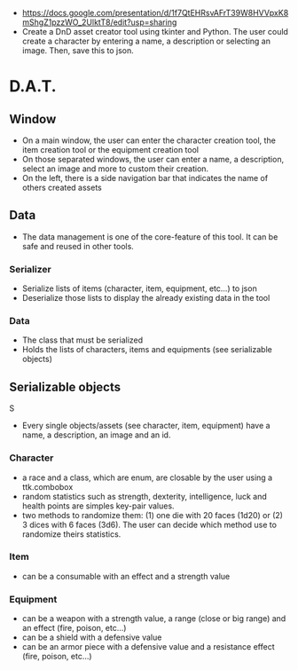 - https://docs.google.com/presentation/d/1f7QtEHRsvAFrT39W8HVVpxK8mShgZ1pzzWO_2UlktT8/edit?usp=sharing
- Create a DnD asset creator tool using tkinter and Python. The user could create a character by entering a name, a description or selecting an image. Then, save this to json.

# D.A.T.

## Window

- On a main window, the user can enter the character creation tool, the item creation tool or the equipment creation tool
- On those separated windows, the user can enter a name, a description, select an image and more to custom their creation.
- On the left, there is a side navigation bar that indicates the name of others created assets

## Data

- The data management is one of the core-feature of this tool. It can be safe and reused in other tools.

### Serializer

- Serialize lists of items (character, item, equipment, etc...) to json
- Deserialize those lists to display the already existing data in the tool

### Data

- The class that must be serialized
- Holds the lists of characters, items and equipments (see serializable objects)

## Serializable objects
S
- Every single objects/assets (see character, item, equipment) have a name, a description, an image and an id.

### Character

- a race and a class, which are enum, are closable by the user using a ttk.combobox
- random statistics such as strength, dexterity, intelligence, luck and health points are simples key-pair values.
- two methods to randomize them: (1) one die with 20 faces (1d20) or (2) 3 dices with 6 faces (3d6). The user can decide which method use to randomize theirs statistics.

### Item

- can be a consumable with an effect and a strength value

### Equipment

- can be a weapon with a strength value, a range (close or big range) and an effect (fire, poison, etc...)
- can be a shield with a defensive value
- can be an armor piece with a defensive value and a resistance effect (fire, poison, etc...)